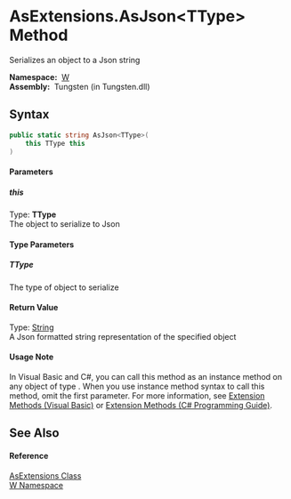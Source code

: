 AsExtensions.AsJson&lt;TType> Method
====================================
  Serializes an object to a Json string

  **Namespace:**  [W][1]  
  **Assembly:**  Tungsten (in Tungsten.dll)

Syntax
------

```csharp
public static string AsJson<TType>(
	this TType this
)

```

#### Parameters

##### *this*
Type: **TType**  
The object to serialize to Json

#### Type Parameters

##### *TType*
The type of object to serialize

#### Return Value
Type: [String][2]  
A Json formatted string representation of the specified object
#### Usage Note
In Visual Basic and C#, you can call this method as an instance method on any object of type . When you use instance method syntax to call this method, omit the first parameter. For more information, see [Extension Methods (Visual Basic)][3] or [Extension Methods (C# Programming Guide)][4].

See Also
--------

#### Reference
[AsExtensions Class][5]  
[W Namespace][1]  

[1]: ../README.md
[2]: http://msdn.microsoft.com/en-us/library/s1wwdcbf
[3]: http://msdn.microsoft.com/en-us/library/bb384936.aspx
[4]: http://msdn.microsoft.com/en-us/library/bb383977.aspx
[5]: README.md
[6]: ../../_icons/Help.png